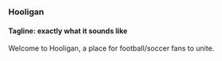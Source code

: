 ### Hooligan
#### Tagline: exactly what it sounds like

Welcome to Hooligan, a place for football/soccer fans to unite.